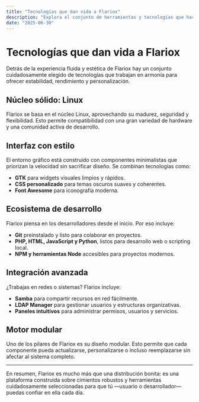 ```yaml
---
title: "Tecnologías que dan vida a Flariox"
description: "Explora el conjunto de herramientas y tecnologías que hacen posible el universo Flariox."
date: "2025-06-30"
---
```


# Tecnologías que dan vida a Flariox

Detrás de la experiencia fluida y estética de Flariox hay un conjunto cuidadosamente elegido de tecnologías que trabajan en armonía para ofrecer estabilidad, rendimiento y personalización.

## Núcleo sólido: Linux

Flariox se basa en el núcleo Linux, aprovechando su madurez, seguridad y flexibilidad. Esto permite compatibilidad con una gran variedad de hardware y una comunidad activa de desarrollo.

## Interfaz con estilo

El entorno gráfico está construido con componentes minimalistas que priorizan la velocidad sin sacrificar diseño. Se combinan tecnologías como:

- **GTK** para widgets visuales limpios y rápidos.
- **CSS personalizado** para temas oscuros suaves y coherentes.
- **Font Awesome** para iconografía moderna.

## Ecosistema de desarrollo

Flariox piensa en los desarrolladores desde el inicio. Por eso incluye:

- **Git** preinstalado y listo para colaborar en proyectos.
- **PHP, HTML, JavaScript y Python**, listos para desarrollo web o scripting local.
- **NPM y herramientas Node** accesibles para proyectos modernos.

## Integración avanzada

¿Trabajas en redes o sistemas? Flariox incluye:

- **Samba** para compartir recursos en red fácilmente.
- **LDAP Manager** para gestionar usuarios y estructuras organizativas.
- **Paneles intuitivos** para administrar permisos, usuarios y servicios.

## Motor modular

Uno de los pilares de Flariox es su diseño modular. Esto permite que cada componente pueda actualizarse, personalizarse o incluso reemplazarse sin afectar al sistema completo.

---

En resumen, Flariox es mucho más que una distribución bonita: es una plataforma construida sobre cimientos robustos y herramientas cuidadosamente seleccionadas para que tú —usuario o desarrollador— puedas confiar en ella cada día.

